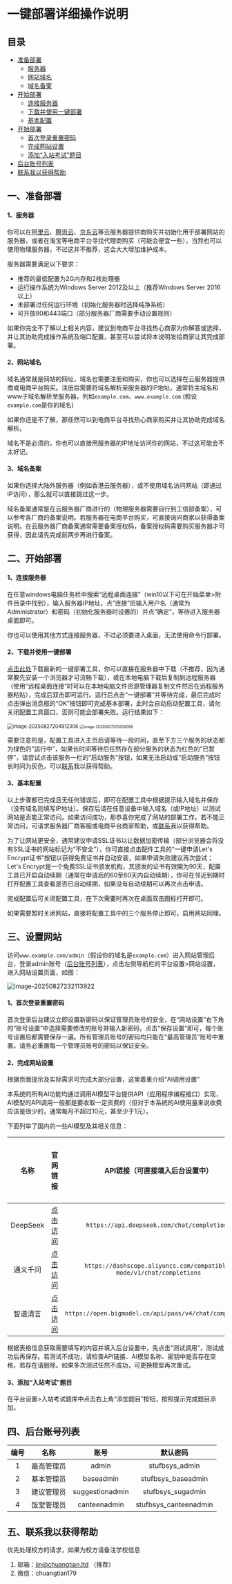 # 一键部署详细操作说明

## 目录

- <a href="#一准备部署">准备部署</a>
  - <a href="#1服务器">服务器</a>
  - <a href="#2网站域名">网站域名</a>
  - <a href="#3域名备案">域名备案</a>
- <a href="#二开始部署">开始部署</a>
  - <a href="#1连接服务器">连接服务器</a>
  - <a href="#2下载并使用一键部署">下载并使用一键部署</a>
  - <a href="#3基本配置">基本配置</a>
- <a href="#三设置网站">开始部署</a>
  - <a href="#1首次登录重置密码">首次登录重置密码</a>
  - <a href="#2完成网站设置">完成网站设置</a>
  - <a href="#3添加“入站考试”题目">添加“入站考试”题目</a>
- <a href="#四后台账号列表">后台账号列表</a>
- <a href="#五联系我以获得帮助">联系我以获得帮助</a>

## 一、准备部署

#### 1、服务器

 你可以在[阿里云](https://www.aliyun.com/)、[腾讯云](https://cloud.tencent.com/)、[京东云](https://www.jdcloud.com/)等云服务器提供商购买并初始化用于部署网站的服务器，或者在淘宝等电商平台寻找代理商购买（可能会便宜一些），当然也可以使用物理服务器，不过这并不推荐，这会大大增加维护成本。

 服务器需要满足以下要求：

- 推荐的最低配置为2G内存和2核处理器
- 运行操作系统为Windows Server 2012及以上（推荐Windows Server 2016以上）
- 未部署过任何运行环境（初始化服务器时选择纯净系统）
- 可开放80和443端口（部分服务器厂商需要手动设置规则）

 如果你完全不了解以上相关内容，建议到电商平台寻找热心商家为你解答或选择，并让其协助完成操作系统及端口配置，甚至可以尝试将本说明发给商家让其完成部署。

#### 2、网站域名

 域名通常就是网站的网址，域名也需要注册和购买，你也可以选择在云服务器提供商或电商平台购买。注册后需要将域名解析至服务器的IP地址，通常将主域名和www子域名解析至服务器，列如`example.com`、`www.example.com` (假设`example.com`是你的域名)

 如果你还是不了解，那任然可以到电商平台寻找热心商家购买并让其协助完成域名解析。

 域名不是必须的，你也可以直接用服务器的IP地址访问你的网站，不过这可能会不太好记。

#### 3、域名备案

 如果你选择大陆外服务器（例如香港云服务器），或不使用域名访问网站（即通过IP访问），那么就可以直接跳过这一步。

 域名备案通常是在云服务器厂商进行的（物理服务器需要自行到工信部备案），可以参考各厂商的备案说明。若服务器在电商平台购买，可直接询问商家以获得备案说明。在云服务器厂商备案通常需要备案授权码，备案授权码需要购买服务器才可获得，因此请先完成前两步再进行备案。

## 二、开始部署

#### 1、连接服务器

 在任意windows电脑任务栏中搜索“远程桌面连接”（win10以下可在开始菜单>附件目录中找到），输入服务器IP地址，点“连接”后输入用户名（通常为Administrator）和密码（初始化服务器时设置的）并点“确定”，等待进入服务器桌面即可。

 你也可以使用其他方式连接服务器，不过必须要进入桌面，无法使用命令行部署。

#### 2、下载并使用一键部署

 [点击此处](https://github.com/jin-ct/stufbsys/releases)下载最新的一键部署工具，你可以直接在服务器中下载（不推荐，因为通常要先安装一个浏览器才可流畅下载），或在本地电脑下载后复制到远程服务器（使用“远程桌面连接”时可以在本地电脑文件资源管理器复制文件然后在远程服务器粘贴），完成后双击即可运行。运行后点击“一键部署”并等待完成，最后完成时点击弹出消息框的“OK”按钮即可完成基本部署，此时会自动启动配置工具，请勿关闭配置工具窗口，否则可能会部署失败。运行结果如下：

<img src="img/1.png" alt="image-20250827204812306" style="zoom: 80%;" />

<img src="img/2.png" alt="image-20250827205936066" style="zoom: 59%;" />

 需要注意的是，配置工具进入主页后请等待一段时间，直至下方三个服务的状态都为绿色的“运行中”，如果长时间等待后任然存在部分服务的状态为红色的“已暂停”，请尝试点击该服务一栏的“启动服务”按钮，如果无法启动或“启动服务”按钮长时间为灰色，可以<a href="#五联系我以获得帮助">联系</a>我以获得帮助。

#### 3、基本配置

 以上步骤都已完成且无任何错误后，即可在配置工具中根据提示输入域名并保存（没有域名则填写IP地址）。保存后请在任意设备中输入域名（或IP地址）以测试网站是否能正常访问。如果访问成功，那恭喜你完成了网站的部署工作。若不能正常访问，可请求服务器厂商客服或电商平台商家帮助，或<a href="#五联系我以获得帮助">联系</a>我以获得帮助。

 为了让网站更安全，通常建议申请SSL证书以让数据加密传输（部分浏览器会将没有SSL证书的网站标记为“不安全”），你可直接点击配件工具的“一键申请Let's Encrypt证书”按钮以获得免费证书并自动安装，如果申请失败建议再次尝试；Let's Encrypt是一个免费SSL证书颁发机构，其颁发的证书有效期为90天，配置工具已开启自动续期（通常在申请后的60至80天内自动续期），你可在邻近到期时打开配置工具查看是否已自动续期，如果没有自动续期可以再次点击申请。

 完成配置后可关闭配置工具，在下次需要时再次在桌面双击图标打开即可。

 如果需要暂时关闭网站，直接将配置工具中的三个服务停止即可，启用网站同理。

## 三、设置网站

 访问`www.example.com/admin`（假设你的域名是`example.com`）进入网站管理后台，登录admin账号（<a href="#四后台账号列表">后台账号列表</a>），点击左侧导航栏的平台设置>网站设置，进入网站设置页面，如图：

![image-20250827232113922](img/3.png)

#### 1、首次登录重置密码

 首次登录后台建议立即设置新密码以保证管理员账号的安全，在“网站设置”右下角的“账号设置”中选择需要修改的账号并输入新密码，点击“保存设置”即可，每个账号设置后都需要保存一遍。所有管理员账号的密码均只能在“最高管理员”账号中重置。请务必重置每一个管理员账号的密码以保证安全。

#### 2、完成网站设置

 根据页面提示及实际需求可完成大部分设置，这里着重介绍“AI调用设置”

 本系统的所有AI功能均通过调用AI模型平台提供API（应用程序编程接口）实现，AI模型的API调用一般都是要收取一定资费的（但对于本系统的AI使用量来说收费应该是很少的，通常每月不超过10元，甚至少于1元）。

 下面列举了国内的一些AI模型及其相关信息：

|   名称   |                    官网链接                     |               API链接（可直接填入后台设置中）                |                   AI模型名称（可直接填入）                   |                         密钥获取方式                         |
| :------: | :---------------------------------------------: | :----------------------------------------------------------: | :----------------------------------------------------------: | :----------------------------------------------------------: |
| DeepSeek |   [点击访问](https://platform.deepseek.com/)    |         `https://api.deepseek.com/chat/completions`          | deepseek-chat或[查看更多](https://api-docs.deepseek.com/zh-cn/quick_start/pricing) |      [点击查看](https://platform.deepseek.com/api_keys)      |
| 通义千问 | [点击访问](https://bailian.console.aliyun.com/) | `https://dashscope.aliyuncs.com/compatible-mode/v1/chat/completions` | qwen-max或[查看更多](https://help.aliyun.com/zh/model-studio/models?spm=a2ty02.30268951.d_model-market.1.c49774a1HGGywA#1dec1fd1d9sub) | [点击查看](https://bailian.console.aliyun.com/?tab=api#/api) |
| 智谱清言 |      [点击访问](https://open.bigmodel.cn/)      |   `https://open.bigmodel.cn/api/paas/v4/chat/completions`    | GLM-4.5或[查看更多](https://docs.bigmodel.cn/cn/guide/models/text/glm-4.5) | [点击查看](https://docs.bigmodel.cn/cn/guide/start/quick-start) |

 根据表格信息获取需要填写的内容并填入后台设置中，先点击“测试调用”，测试成功后再保存。若测试不成功，请检查API链接、AI模型名称、密钥中是否存在空格，若存在请删除。如果多次测试任然不成功，可更换模型再次重试。

#### 3、添加“入站考试”题目

 在平台设置>入站考试题库中点击右上角“添加题目”按钮，按照提示完成题目添加。

## 四、后台账号列表

| 编号 |    名称    |      账号       |       默认密码        |
| :--: | :--------: | :-------------: | :-------------------: |
|  1   | 最高管理员 |      admin      |    stufbsys_admin     |
|  2   | 基本管理员 |    baseadmin    |  stufbsys_baseadmin   |
|  3   | 建议管理员 | suggestionadmin |   stufbsys_sugadmin   |
|  4   | 饭堂管理员 |  canteenadmin   | stufbsys_canteenadmin |

## 五、联系我以获得帮助

优先处理校方的请求，如果为校方请备注学校信息

1. 邮箱：<jin@chuangtian.ltd> （推荐）
2. 微信：chuangtian179
